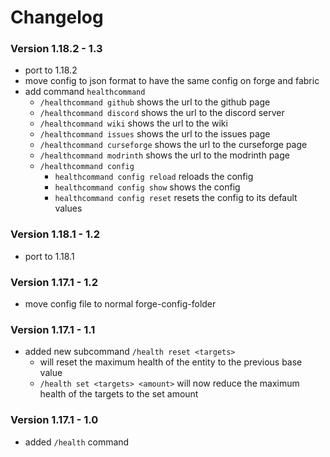 # Changelog

### Version 1.18.2 - 1.3
 - port to 1.18.2
 - move config to json format to have the same config on forge and fabric
 - add command `healthcommand`
    - `/healthcommand github` shows the url to the github page
    - `/healthcommand discord` shows the url to the discord server
    - `/healthcommand wiki` shows the url to the wiki
    - `/healthcommand issues` shows the url to the issues page
    - `/healthcommand curseforge` shows the url to the curseforge page
    - `/healthcommand modrinth` shows the url to the modrinth page
    - `/healthcommand config`
       - `healthcommand config reload` reloads the config
       - `healthcommand config show` shows the config
       - `healthcommand config reset` resets the config to its default values

### Version 1.18.1 - 1.2
 - port to 1.18.1

### Version 1.17.1 - 1.2
 - move config file to normal forge-config-folder

### Version 1.17.1 - 1.1
 - added new subcommand `/health reset <targets>`
     - will reset the maximum health of the entity to the previous base value
     - `/health set <targets> <amount>` will now reduce the maximum health of the targets to the set amount

### Version 1.17.1 - 1.0
 - added `/health` command
